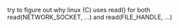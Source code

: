try to figure out why linux (C) uses 
read() for both read(NETWORK_SOCKET, ...) and read(FILE_HANDLE, ...)
